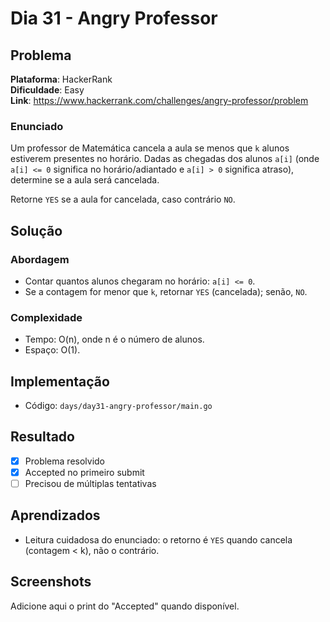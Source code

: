 # Dia 31 - Angry Professor

## Problema

**Plataforma**: HackerRank  
**Dificuldade**: Easy  
**Link**: https://www.hackerrank.com/challenges/angry-professor/problem

### Enunciado

Um professor de Matemática cancela a aula se menos que `k` alunos estiverem presentes no horário. Dadas as chegadas dos alunos `a[i]` (onde `a[i] <= 0` significa no horário/adiantado e `a[i] > 0` significa atraso), determine se a aula será cancelada.

Retorne `YES` se a aula for cancelada, caso contrário `NO`.

## Solução

### Abordagem

- Contar quantos alunos chegaram no horário: `a[i] <= 0`.
- Se a contagem for menor que `k`, retornar `YES` (cancelada); senão, `NO`.

### Complexidade

- Tempo: O(n), onde n é o número de alunos.
- Espaço: O(1).

## Implementação

- Código: `days/day31-angry-professor/main.go`

## Resultado

- [x] Problema resolvido
- [x] Accepted no primeiro submit
- [ ] Precisou de múltiplas tentativas

## Aprendizados

- Leitura cuidadosa do enunciado: o retorno é `YES` quando cancela (contagem < k), não o contrário.

## Screenshots

Adicione aqui o print do "Accepted" quando disponível.
